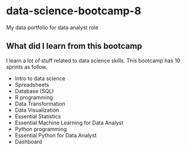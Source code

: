 # data-science-bootcamp-8
My data portfolio for data analyst role

## What did I learn from this bootcamp

I learn a lot of stuff related to data science skills. This bootcamp has 10 sprints as follow.

- Intro to data science
- Spreadsheets
- Database (SQL)
- R programming
- Data Transformation
- Data Visualization
- Essential Statistics
- Essential Machine Learning for Data Analyst
- Python programming
- Essential Python for Data Analyst
- Dashboard

